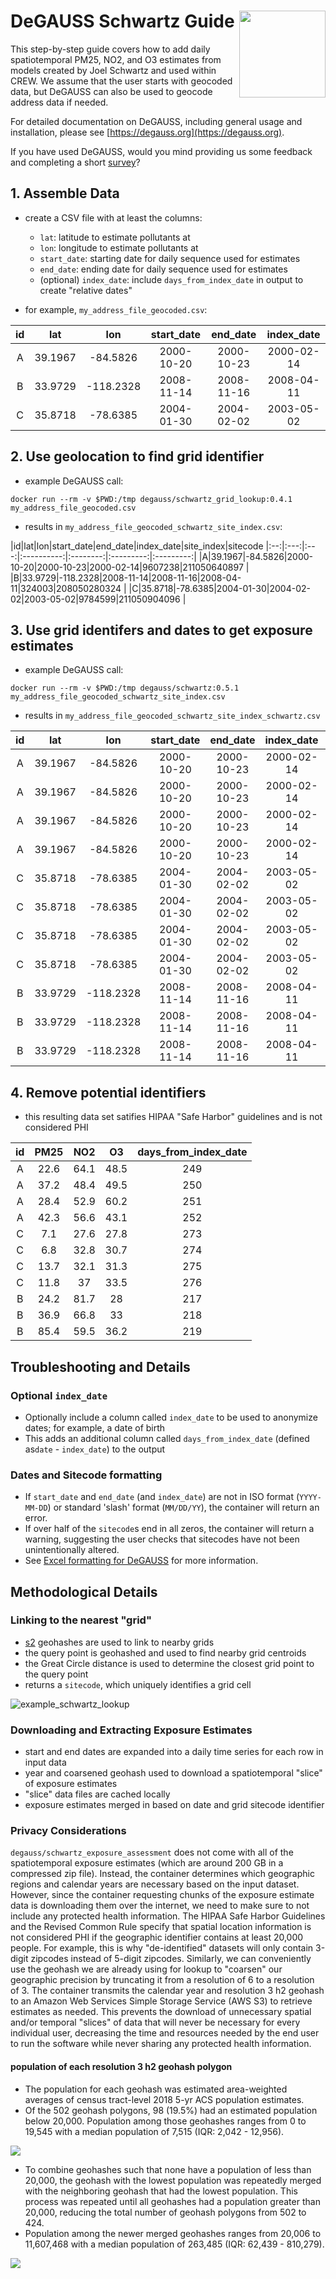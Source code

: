 # DeGAUSS Schwartz Guide <a href='https://degauss-org.github.io/DeGAUSS/'><img src='DeGAUSS_hex.png' align="right" height="138.5" /></a> 

This step-by-step guide covers how to add daily spatiotemporal PM25, NO2, and O3 estimates from models created by Joel Schwartz and used within CREW. We assume that the user starts with geocoded data, but DeGAUSS can also be used to geocode address data if needed. 

For detailed documentation on DeGAUSS, including general usage and installation, please see [https://degauss.org](https://degauss.org).

If you have used DeGAUSS, would you mind providing us some feedback and completing a short [survey](https://redcap.link/gvhbxfjd)?

## 1. Assemble Data

- create a CSV file with at least the columns:
	- `lat`: latitude to estimate pollutants at
	- `lon`: longitude to estimate pollutants at
	- `start_date`: starting date for daily sequence used for estimates
	- `end_date`: ending date for daily sequence used for estimates
	- (optional) `index_date`: include `days_from_index_date` in output to create "relative dates"

- for example, `my_address_file_geocoded.csv`:

|id|lat|lon|start_date|end_date|index_date
|:--:|:---:|:---:|:----------:|:--------:|:---------:|
|A|39.1967|-84.5826|2000-10-20|2000-10-23|2000-02-14 |
|B|33.9729|-118.2328|2008-11-14|2008-11-16|2008-04-11 |
|C|35.8718|-78.6385|2004-01-30|2004-02-02|2003-05-02 |

## 2. Use geolocation to find grid identifier

- example DeGAUSS call:

```
docker run --rm -v $PWD:/tmp degauss/schwartz_grid_lookup:0.4.1 my_address_file_geocoded.csv
```

- results in `my_address_file_geocoded_schwartz_site_index.csv`:

|id|lat|lon|start_date|end_date|index_date|site_index|sitecode
|:--:|:---:|:---:|:----------:|:--------:|:---------:|:---------:|
|A|39.1967|-84.5826|2000-10-20|2000-10-23|2000-02-14|9607238|211050640897 |
|B|33.9729|-118.2328|2008-11-14|2008-11-16|2008-04-11|324003|208050280324 |
|C|35.8718|-78.6385|2004-01-30|2004-02-02|2003-05-02|9784599|211050904096 |

## 3. Use grid identifers and dates to get exposure estimates

- example DeGAUSS call:

```
docker run --rm -v $PWD:/tmp degauss/schwartz:0.5.1 my_address_file_geocoded_schwartz_site_index.csv
```

- results in `my_address_file_geocoded_schwartz_site_index_schwartz.csv`

id|lat|lon|start_date|end_date|index_date|site_index|sitecode|date|gh6|gh3|year|gh3_combined|PM25|NO2|O3|days_from_index_date
|:--:|:---:|:---:|:----------:|:--------:|:---------:|:---------:|:---------:|:---------:|:---------:|:---------:|:---------:|:---------:|:---------:|:---------:|:---------:|:---------:|
A|39.1967|-84.5826|2000-10-20|2000-10-23|2000-02-14|9607238|211050640897|2000-10-20|dngz52|dng|2000|dng|22.6|64.1|48.5|249
A|39.1967|-84.5826|2000-10-20|2000-10-23|2000-02-14|9607238|211050640897|2000-10-21|dngz52|dng|2000|dng|37.2|48.4|49.5|250
A|39.1967|-84.5826|2000-10-20|2000-10-23|2000-02-14|9607238|211050640897|2000-10-22|dngz52|dng|2000|dng|28.4|52.9|60.2|251
A|39.1967|-84.5826|2000-10-20|2000-10-23|2000-02-14|9607238|211050640897|2000-10-23|dngz52|dng|2000|dng|42.3|56.6|43.1|252
C|35.8718|-78.6385|2004-01-30|2004-02-02|2003-05-02|9784599|211050904096|2004-01-30|dq2h4d|dq2|2004|dq2|7.1|27.6|27.8|273
C|35.8718|-78.6385|2004-01-30|2004-02-02|2003-05-02|9784599|211050904096|2004-01-31|dq2h4d|dq2|2004|dq2|6.8|32.8|30.7|274
C|35.8718|-78.6385|2004-01-30|2004-02-02|2003-05-02|9784599|211050904096|2004-02-01|dq2h4d|dq2|2004|dq2|13.7|32.1|31.3|275
C|35.8718|-78.6385|2004-01-30|2004-02-02|2003-05-02|9784599|211050904096|2004-02-02|dq2h4d|dq2|2004|dq2|11.8|37|33.5|276
B|33.9729|-118.2328|2008-11-14|2008-11-16|2008-04-11|324003|208050280324|2008-11-14|9q5cm2|9q5|2008|9q5|24.2|81.7|28|217
B|33.9729|-118.2328|2008-11-14|2008-11-16|2008-04-11|324003|208050280324|2008-11-15|9q5cm2|9q5|2008|9q5|36.9|66.8|33|218
B|33.9729|-118.2328|2008-11-14|2008-11-16|2008-04-11|324003|208050280324|2008-11-16|9q5cm2|9q5|2008|9q5|85.4|59.5|36.2|219

## 4. Remove potential identifiers

- this resulting data set satifies HIPAA "Safe Harbor" guidelines and is not considered PHI

id|PM25|NO2|O3|days_from_index_date
|:--:|:---:|:---:|:----------:|:--------:|
A|22.6|64.1|48.5|249
A|37.2|48.4|49.5|250
A|28.4|52.9|60.2|251
A|42.3|56.6|43.1|252
C|7.1|27.6|27.8|273
C|6.8|32.8|30.7|274
C|13.7|32.1|31.3|275
C|11.8|37|33.5|276
B|24.2|81.7|28|217
B|36.9|66.8|33|218
B|85.4|59.5|36.2|219

## Troubleshooting and Details

### Optional `index_date`

- Optionally include a column called `index_date` to be used to anonymize dates; for example, a date of birth
- This adds an additional column called `days_from_index_date` (defined as`date` - `index_date`) to the output

### Dates and Sitecode formatting

- If `start_date` and `end_date` (and `index_date`) are not in ISO format (`YYYY-MM-DD`) or standard 'slash' format (`MM/DD/YY`), the container will return an error.
- If over half of the `sitecode`s end in all zeros, the container will return a warning, suggesting the user checks that sitecodes have not been unintentionally altered. 
- See [Excel formatting for DeGAUSS](https://github.com/degauss-org/degauss-org.github.io/wiki/Excel-formatting-for-DeGAUSS) for more information.

## Methodological Details

### Linking to the nearest "grid"

- [s2](https://s3geometry.io) geohashes are used to link to nearby grids
- the query point is geohashed and used to find nearby grid centroids
- the Great Circle distance is used to determine the closest grid point to the query point
- returns a `sitecode`, which uniquely identifies a grid cell

![example_schwartz_lookup](example_schwartz_lookup.png)

### Downloading and Extracting Exposure Estimates

- start and end dates are expanded into a daily time series for each row in input data
- year and coarsened geohash used to download a spatiotemporal "slice" of exposure estimates
- "slice" data files are cached locally
- exposure estimates merged in based on date and grid sitecode identifier

### Privacy Considerations

`degauss/schwartz_exposure_assessment` does not come with all of the spatiotemporal exposure estimates (which are around 200 GB in a compressed zip file). Instead, the container determines which geographic regions and calendar years are necessary based on the input dataset. However, since the container requesting chunks of the exposure estimate data is downloading them over the internet, we need to make sure to not include any protected health information. The HIPAA Safe Harbor Guidelines and the Revised Common Rule specify that spatial location information is not considered PHI if the geographic identifier contains at least 20,000 people. For example, this is why "de-identified" datasets will only contain 3-digit zipcodes instead of 5-digit zipcodes. Similarly, we can conveniently use the geohash we are already using for lookup to "coarsen" our geographic precision by truncating it from a resolution of 6 to a resolution of 3. The container transmits the calendar year and resolution 3 h2 geohash to an Amazon Web Services Simple Storage Service (AWS S3) to retrieve estimates as needed. This prevents the download of unnecessary spatial and/or temporal "slices" of data that will never be necessary for every individual user, decreasing the time and resources needed by the end user to run the software while never sharing any protected health information. 

#### population of each resolution 3 h2 geohash polygon

- The population for each geohash was estimated area-weighted averages of census tract-level 2018 5-yr ACS population estimates.
- Of the 502 geohash polygons, 98 (19.5%) had an estimated population below 20,000. Population among those geohashes ranges from 0 to 19,545 with a median population of 7,515 (IQR: 2,042 - 12,956).

![](./geohash3_population_map.png)

- To combine geohashes such that none have a population of less than 20,000, the geohash with the lowest population was repeatedly merged with the neighboring geohash that had the lowest population. This process was repeated until all geohashes had a population greater than 20,000, reducing the total number of geohash polygons from 502 to 424. 
- Population among the newer merged geohashes ranges from 20,006 to 11,607,468 with a median population of 263,485 (IQR: 62,439 - 810,279).

![](./geohash3_merged_population_map.png)




